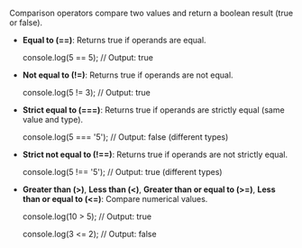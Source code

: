 Comparison operators compare two values and return a boolean result (true or false).

- **Equal to (==)**: Returns true if operands are equal.

  console.log(5 == 5);  // Output: true

- **Not equal to (!=)**: Returns true if operands are not equal.

  console.log(5 != 3);  // Output: true

- **Strict equal to (===)**: Returns true if operands are strictly equal (same value and type).

  console.log(5 === '5');  // Output: false (different types)

- **Strict not equal to (!==)**: Returns true if operands are not strictly equal.

  console.log(5 !== '5');  // Output: true (different types)

- **Greater than (>)**, **Less than (<)**, **Greater than or equal to (>=)**, **Less than or equal to (<=)**: Compare numerical values.

  console.log(10 > 5);   // Output: true

  console.log(3 <= 2);   // Output: false
